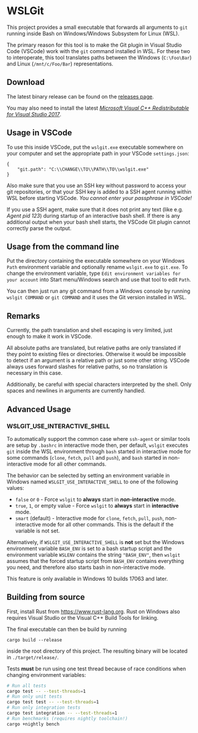 # WSLGit

This project provides a small executable that forwards all arguments
to `git` running inside Bash on Windows/Windows Subsystem for Linux (WSL).

The primary reason for this tool is to make the Git plugin in
Visual Studio Code (VSCode) work with the `git` command installed in WSL.
For these two to interoperate, this tool translates paths
between the Windows (`C:\Foo\Bar`) and Linux (`/mnt/c/Foo/Bar`)
representations.

## Download

The latest binary release can be found on the
[releases page](https://github.com/andy-5/wslgit/releases).

You may also need to install the latest
[*Microsoft Visual C++ Redistributable for Visual Studio 2017*](https://aka.ms/vs/15/release/vc_redist.x64.exe).


## Usage in VSCode

To use this inside VSCode, put the `wslgit.exe` executable somewhere on
your computer and set the appropriate path in your VSCode `settings.json`:

```
{
    "git.path": "C:\\CHANGE\\TO\\PATH\\TO\\wslgit.exe"
}
```

Also make sure that you use an SSH key without password to access your
git repositories, or that your SSH key is added to a SSH agent running
within WSL before starting VSCode.
*You cannot enter your passphrase in VSCode!*

If you use a SSH agent, make sure that it does not print any text
(like e.g. *Agent pid 123*) during startup of an interactive bash shell.
If there is any additional output when your bash shell starts, the VSCode
Git plugin cannot correctly parse the output.


## Usage from the command line

Put the directory containing the executable somewhere on your Windows `Path`
environment variable and optionally rename `wslgit.exe` to `git.exe`.
To change the environment variable, type
`Edit environment variables for your account` into Start menu/Windows search
and use that tool to edit `Path`.

You can then just run any git command from a Windows console
by running `wslgit COMMAND` or `git COMMAND` and it uses the Git version
installed in WSL.


## Remarks

Currently, the path translation and shell escaping is very limited,
just enough to make it work in VSCode.

All absolute paths are translated, but relative paths are only
translated if they point to existing files or directories.
Otherwise it would be impossible to detect if an
argument is a relative path or just some other string.
VSCode always uses forward slashes for relative paths, so no
translation is necessary in this case.

Additionally, be careful with special characters interpreted by the shell.
Only spaces and newlines in arguments are currently handled.


## Advanced Usage

### WSLGIT_USE_INTERACTIVE_SHELL
To automatically support the common case where `ssh-agent` or similar tools are 
setup by `.bashrc` in interactive mode then, per default, `wslgit` executes `git` 
inside the WSL environment through `bash` started in interactive mode for some 
commands (`clone`, `fetch`, `pull` and `push`), and `bash` started in non-interactive 
mode for all other commands.

The behavior can be selected by setting an environment variable in Windows 
named `WSLGIT_USE_INTERACTIVE_SHELL` to one of the following values:
* `false` or `0` - Force `wslgit` to **always** start in **_non_-interactive** mode.
* `true`, `1`, or empty value - Force `wslgit` to **always** start in **interactive** mode.
* `smart` (default) - Interactive mode for `clone`, `fetch`, `pull`, `push`, 
non-interactive mode for all other commands. This is the default if the variable is not set.

Alternatively, if `WSLGIT_USE_INTERACTIVE_SHELL` is **not** set but the Windows 
environment variable `BASH_ENV` is set to a bash startup script and the environment 
variable `WSLENV` contains the string `"BASH_ENV"`, then `wslgit` assumes that 
the forced startup script from `BASH_ENV` contains everything you need, and 
therefore also starts bash in non-interactive mode.

This feature is only available in Windows 10 builds 17063 and later.

## Building from source

First, install Rust from https://www.rust-lang.org. Rust on Windows also
requires Visual Studio or the Visual C++ Build Tools for linking.

The final executable can then be build by running

```
cargo build --release
```

inside the root directory of this project. The resulting binary will
be located in `./target/release/`.

Tests **must** be run using one test thread because of race conditions when changing environment variables:
```bash
# Run all tests
cargo test -- --test-threads=1
# Run only unit tests
cargo test test -- --test-threads=1
# Run only integration tests
cargo test integration -- --test-threads=1
# Run benchmarks (requires nightly toolchain!)
cargo +nightly bench
```
